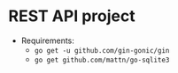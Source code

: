 # REST API project

- Requirements:
    - `go get -u github.com/gin-gonic/gin`
    - `go get github.com/mattn/go-sqlite3`
